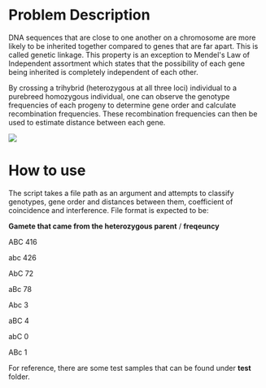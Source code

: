 # Problem Description
DNA sequences that are close to one another on a chromosome are more likely to be inherited together compared to genes that are far apart. This is called genetic linkage. This property is an exception to Mendel's Law of Independent assortment which states that the possibility of each gene being inherited is completely independent of each other.

By crossing a trihybrid (heterozygous at all three loci) individual to a purebreed homozygous individual, one can observe the genotype frequencies of each progeny to determine gene order and calculate recombination frequencies. These recombination frequencies can then be used to estimate distance between each gene.

![](https://bio.libretexts.org/@api/deki/files/5339/Fig7.12.png?revision=1&size=bestfit&width=459&height=380)

# How to use
The script takes a file path as an argument and attempts to classify genotypes, gene order and distances between them, coefficient of coincidence and interference. File format is expected to be:

**Gamete that came from the heterozygous parent** / **freqeuncy**

ABC 416

abc 426

AbC 72

aBc 78

Abc 3

aBC 4

abC 0

ABc 1

For reference, there are some test samples that can be found under **test** folder.
